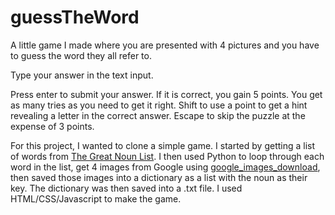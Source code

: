 # guessTheWord
A little game I made where you are presented with 4 pictures and you have to guess the word they all refer to.

Type your answer in the text input.

Press enter to submit your answer. If it is correct, you gain 5 points. You get as many tries as you need to get it right.
Shift to use a point to get a hint revealing a letter in the correct answer.
Escape to skip the puzzle at the expense of 3 points.


For this project, I wanted to clone a simple game.
I started by getting a list of words from [The Great Noun List](http://www.desiquintans.com/downloads/nounlist/nounlist.txt).
I then used Python to loop through each word in the list, get 4 images from Google using [google_images_download](https://github.com/hardikvasa/google-images-download), then saved those images into a dictionary as a list with the noun as their key.
The dictionary was then saved into a .txt file.
I used HTML/CSS/Javascript to make the game.
